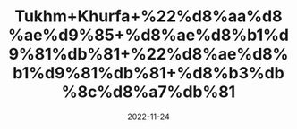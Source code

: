 ---
title: 'Tukhm+Khurfa+%22%d8%aa%d8%ae%d9%85+%d8%ae%d8%b1%d9%81%db%81+%22%d8%ae%d8%b1%d9%81%db%81+%d8%b3%db%8c%d8%a7%db%81'
date: '2022-11-24' 
metatag: '' 
inventory: '0' 
draft: false 
# meta description 
shortDescripton: 'Purslane+Seeds%22+Aids+in+weight+loss+and+Lowers+bad+cholesterol+levels.'
description: 'Seed+%d8%aa%d8%ae%d9%85++%d8%a8%db%8c%d8%ac'
longdescription: ''
tags: ''
brand: ''
subCategory: ''
unit: '10 gm-Pk'
sellCount: '0'
featured: False
# product Price
price: '20.0'
# Product Short Description
shortDescription: 'Purslane+Seeds%22+Aids+in+weight+loss+and+Lowers+bad+cholesterol+levels.'
productID: '8DDB064F-0339-ED11-9968-005056B3A416'
type: 'products'
category: 'Seed+%d8%aa%d8%ae%d9%85++%d8%a8%db%8c%d8%ac' 
thumnailproduct: 'https://eraconnect.blob.core.windows.net/product-images/aminsaddiquidawakhana/188c8cc9-2fc0-4620-89bd-6c478f46413e.webp' 
images:
  - image: 'https://eraconnect.blob.core.windows.net/product-images/aminsaddiquidawakhana/188c8cc9-2fc0-4620-89bd-6c478f46413e.webp'  
Variants:
---